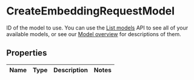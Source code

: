 

# CreateEmbeddingRequestModel

ID of the model to use. You can use the [List models](/docs/api-reference/models/list) API to see all of your available models, or see our [Model overview](/docs/models/overview) for descriptions of them. 

## Properties

| Name | Type | Description | Notes |
|------------ | ------------- | ------------- | -------------|



